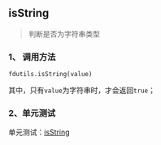 ## isString

> 判断是否为字符串类型

### 1、 调用方法

```
fdutils.isString(value)
```

其中，只有`value`为字符串时，才会返回`true`；

### 2、单元测试

单元测试：[isString](http://www.zhangyunling.com/study/fdutils/#isString)